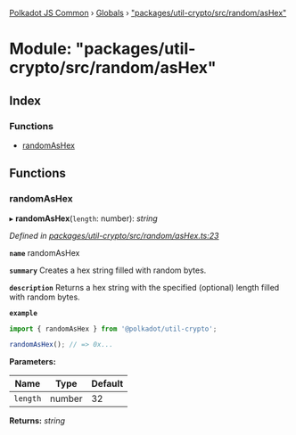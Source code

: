[Polkadot JS Common](../README.md) › [Globals](../globals.md) › ["packages/util-crypto/src/random/asHex"](_packages_util_crypto_src_random_ashex_.md)

# Module: "packages/util-crypto/src/random/asHex"

## Index

### Functions

* [randomAsHex](_packages_util_crypto_src_random_ashex_.md#randomashex)

## Functions

###  randomAsHex

▸ **randomAsHex**(`length`: number): *string*

*Defined in [packages/util-crypto/src/random/asHex.ts:23](https://github.com/polkadot-js/common/blob/27ae1186/packages/util-crypto/src/random/asHex.ts#L23)*

**`name`** randomAsHex

**`summary`** Creates a hex string filled with random bytes.

**`description`** 
Returns a hex string with the specified (optional) length filled with random bytes.

**`example`** 
<BR>

```javascript
import { randomAsHex } from '@polkadot/util-crypto';

randomAsHex(); // => 0x...
```

**Parameters:**

Name | Type | Default |
------ | ------ | ------ |
`length` | number | 32 |

**Returns:** *string*
